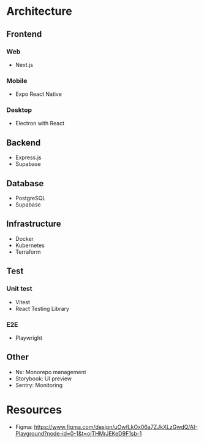 # Architecture

## Frontend

### Web

- Next.js

### Mobile

- Expo React Native

### Desktop

- Electron with React

## Backend

- Express.js
- Supabase

## Database

- PostgreSQL
- Supabase

## Infrastructure

- Docker
- Kubernetes
- Terraform

## Test

### Unit test

- Vitest
- React Testing Library

### E2E

- Playwright

## Other

- Nx: Monorepo management
- Storybook: UI preview
- Sentry: Monitoring

# Resources

- Figma: https://www.figma.com/design/uOwfLkOx06a7ZJkXLzGwdQ/AI-Playground?node-id=0-1&t=ojTHMrJEKeD9F1sb-1

